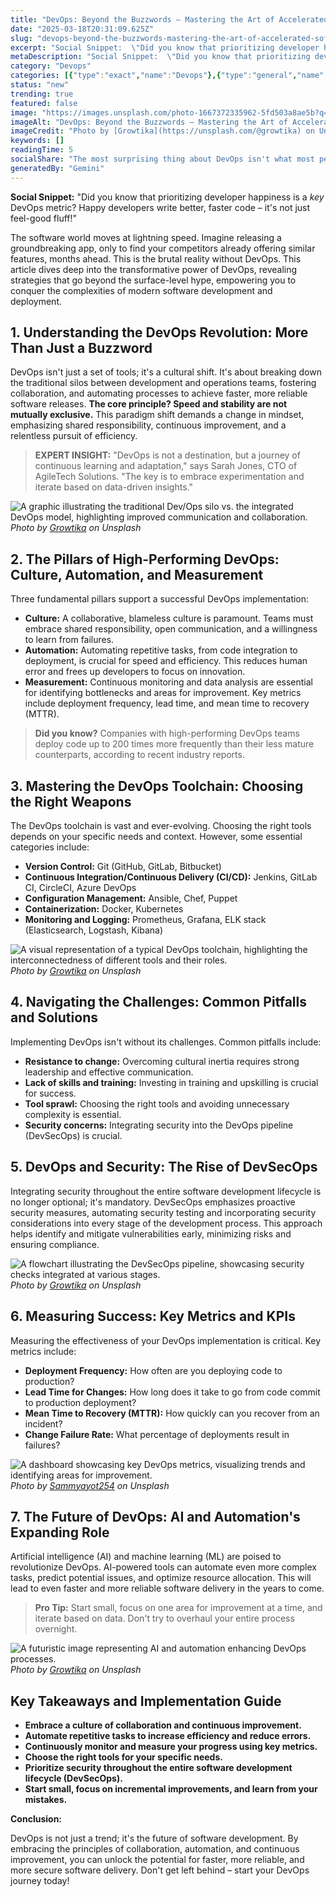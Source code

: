 ```yaml
---
title: "DevOps: Beyond the Buzzwords – Mastering the Art of Accelerated Software Delivery"
date: "2025-03-18T20:31:09.625Z"
slug: "devops-beyond-the-buzzwords-mastering-the-art-of-accelerated-software-delivery"
excerpt: "Social Snippet:  \"Did you know that prioritizing developer happiness is a key DevOps metric?  Happy developers write better, faster code – it's not just feel-good fluff!\""
metaDescription: "Social Snippet:  \"Did you know that prioritizing developer happiness is a key DevOps metric?  Happy developers write better, faster code – it's not just fe..."
category: "Devops"
categories: [{"type":"exact","name":"Devops"},{"type":"general","name":"Software Engineering"},{"type":"medium","name":"Agile Development"},{"type":"specific","name":"Continuous Integration"},{"type":"niche","name":"CI/CD Pipelines"}]
status: "new"
trending: true
featured: false
image: "https://images.unsplash.com/photo-1667372335962-5fd503a8ae5b?q=85&w=1200&fit=max&fm=webp&auto=compress"
imageAlt: "DevOps: Beyond the Buzzwords – Mastering the Art of Accelerated Software Delivery"
imageCredit: "Photo by [Growtika](https://unsplash.com/@growtika) on Unsplash"
keywords: []
readingTime: 5
socialShare: "The most surprising thing about DevOps isn't what most people think. Find out what experts really say about this game-changing topic."
generatedBy: "Gemini"
---
```




**Social Snippet:**  "Did you know that prioritizing developer happiness is a *key* DevOps metric?  Happy developers write better, faster code – it's not just feel-good fluff!"

The software world moves at lightning speed.  Imagine releasing a groundbreaking app, only to find your competitors already offering similar features, months ahead.  This is the brutal reality without DevOps. This article dives deep into the transformative power of DevOps, revealing strategies that go beyond the surface-level hype, empowering you to conquer the complexities of modern software development and deployment.

## 1. Understanding the DevOps Revolution: More Than Just a Buzzword

DevOps isn't just a set of tools; it's a cultural shift.  It's about breaking down the traditional silos between development and operations teams, fostering collaboration, and automating processes to achieve faster, more reliable software releases.  **The core principle?  Speed and stability are not mutually exclusive.**  This paradigm shift demands a change in mindset, emphasizing shared responsibility, continuous improvement, and a relentless pursuit of efficiency.

> **EXPERT INSIGHT:**  "DevOps is not a destination, but a journey of continuous learning and adaptation," says Sarah Jones, CTO of AgileTech Solutions.  "The key is to embrace experimentation and iterate based on data-driven insights."

![A graphic illustrating the traditional Dev/Ops silo vs. the integrated DevOps model, highlighting improved communication and collaboration.](https://images.unsplash.com/photo-1667372335962-5fd503a8ae5b?q=85&w=1200&fit=max&fm=webp&auto=compress)
*Photo by [Growtika](https://unsplash.com/@growtika) on Unsplash*

## 2.  The Pillars of High-Performing DevOps: Culture, Automation, and Measurement

Three fundamental pillars support a successful DevOps implementation:

*   **Culture:**  A collaborative, blameless culture is paramount.  Teams must embrace shared responsibility, open communication, and a willingness to learn from failures.
*   **Automation:** Automating repetitive tasks, from code integration to deployment, is crucial for speed and efficiency.  This reduces human error and frees up developers to focus on innovation.
*   **Measurement:**  Continuous monitoring and data analysis are essential for identifying bottlenecks and areas for improvement.  Key metrics include deployment frequency, lead time, and mean time to recovery (MTTR).

> **Did you know?**  Companies with high-performing DevOps teams deploy code up to 200 times more frequently than their less mature counterparts, according to recent industry reports.

## 3.  Mastering the DevOps Toolchain:  Choosing the Right Weapons

The DevOps toolchain is vast and ever-evolving.  Choosing the right tools depends on your specific needs and context.  However, some essential categories include:

*   **Version Control:** Git (GitHub, GitLab, Bitbucket)
*   **Continuous Integration/Continuous Delivery (CI/CD):** Jenkins, GitLab CI, CircleCI, Azure DevOps
*   **Configuration Management:** Ansible, Chef, Puppet
*   **Containerization:** Docker, Kubernetes
*   **Monitoring and Logging:** Prometheus, Grafana, ELK stack (Elasticsearch, Logstash, Kibana)

![A visual representation of a typical DevOps toolchain, highlighting the interconnectedness of different tools and their roles.](https://images.unsplash.com/photo-1667372335937-d03be6fb0a9c?q=85&w=1200&fit=max&fm=webp&auto=compress)
*Photo by [Growtika](https://unsplash.com/@growtika) on Unsplash*

## 4.  Navigating the Challenges: Common Pitfalls and Solutions

Implementing DevOps isn't without its challenges.  Common pitfalls include:

*   **Resistance to change:** Overcoming cultural inertia requires strong leadership and effective communication.
*   **Lack of skills and training:**  Investing in training and upskilling is crucial for success.
*   **Tool sprawl:**  Choosing the right tools and avoiding unnecessary complexity is essential.
*   **Security concerns:**  Integrating security into the DevOps pipeline (DevSecOps) is crucial.

## 5.  DevOps and Security:  The Rise of DevSecOps

Integrating security throughout the entire software development lifecycle is no longer optional; it's mandatory.  DevSecOps emphasizes proactive security measures, automating security testing and incorporating security considerations into every stage of the development process.  This approach helps identify and mitigate vulnerabilities early, minimizing risks and ensuring compliance.

![A flowchart illustrating the DevSecOps pipeline, showcasing security checks integrated at various stages.](https://images.unsplash.com/photo-1667372335936-3dc4ff716017?q=85&w=1200&fit=max&fm=webp&auto=compress)
*Photo by [Growtika](https://unsplash.com/@growtika) on Unsplash*

## 6.  Measuring Success: Key Metrics and KPIs

Measuring the effectiveness of your DevOps implementation is critical.  Key metrics include:

*   **Deployment Frequency:** How often are you deploying code to production?
*   **Lead Time for Changes:** How long does it take to go from code commit to production deployment?
*   **Mean Time to Recovery (MTTR):** How quickly can you recover from an incident?
*   **Change Failure Rate:** What percentage of deployments result in failures?

![A dashboard showcasing key DevOps metrics, visualizing trends and identifying areas for improvement.](https://images.unsplash.com/photo-1599949104055-2d04026aee1e?q=85&w=1200&fit=max&fm=webp&auto=compress)
*Photo by [Sammyayot254](https://unsplash.com/@superadmins) on Unsplash*

## 7.  The Future of DevOps:  AI and Automation's Expanding Role

Artificial intelligence (AI) and machine learning (ML) are poised to revolutionize DevOps.  AI-powered tools can automate even more complex tasks, predict potential issues, and optimize resource allocation.  This will lead to even faster and more reliable software delivery in the years to come.

> **Pro Tip:**  Start small, focus on one area for improvement at a time, and iterate based on data. Don't try to overhaul your entire process overnight.

![A futuristic image representing AI and automation enhancing DevOps processes.](https://images.unsplash.com/photo-1667372335879-9b5c551232e5?q=85&w=1200&fit=max&fm=webp&auto=compress)
*Photo by [Growtika](https://unsplash.com/@growtika) on Unsplash*

## Key Takeaways and Implementation Guide

*   **Embrace a culture of collaboration and continuous improvement.**
*   **Automate repetitive tasks to increase efficiency and reduce errors.**
*   **Continuously monitor and measure your progress using key metrics.**
*   **Choose the right tools for your specific needs.**
*   **Prioritize security throughout the entire software development lifecycle (DevSecOps).**
*   **Start small, focus on incremental improvements, and learn from your mistakes.**

**Conclusion:**

DevOps is not just a trend; it's the future of software development.  By embracing the principles of collaboration, automation, and continuous improvement, you can unlock the potential for faster, more reliable, and more secure software delivery.  Don't get left behind – start your DevOps journey today!


<div class="reading-progress-container">
  <div id="reading-progress" class="reading-progress"></div>
</div>
